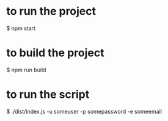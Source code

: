 # to run the project 
$ npm start

# to build the project
$ npm run build

# to run the script
$ ./dist/index.js -u someuser -p somepassword -e someemail